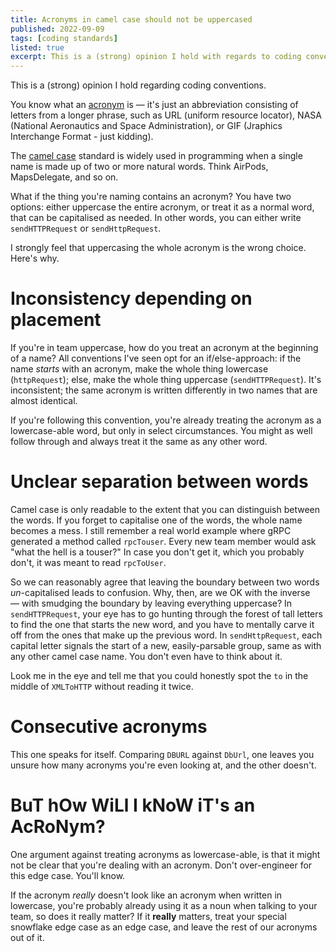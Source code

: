 ```yaml
---
title: Acronyms in camel case should not be uppercased
published: 2022-09-09
tags: [coding standards]
listed: true
excerpt: This is a (strong) opinion I hold with regards to coding conventions. You know what an acronym is — it's just an abbreviation consisting of letters from a longer phrase, such as URL (uniform resource locator), NASA (National Aeronautics and Space Administration), or GIF (Jraphics Interchange Format - just kidding).
---
```

This is a (strong) opinion I hold regarding coding conventions.

You know what an [acronym](https://en.wikipedia.org/wiki/Acronym) is — it's just an abbreviation consisting of letters from a longer phrase, such as URL (uniform resource locator), NASA (National Aeronautics and Space Administration), or GIF (Jraphics Interchange Format - just kidding).

The [camel case](https://en.wikipedia.org/wiki/Camel_case) standard is widely used in programming when a single name is made up of two or more natural words. Think AirPods, MapsDelegate, and so on.

What if the thing you're naming contains an acronym? You have two options: either uppercase the entire acronym, or treat it as a normal word, that can be capitalised as needed. In other words, you can either write `sendHTTPRequest` or `sendHttpRequest`.

I strongly feel that uppercasing the whole acronym is the wrong choice. Here's why.

# Inconsistency depending on placement

If you're in team uppercase, how do you treat an acronym at the beginning of a name? All conventions I've seen opt for an if/else-approach: if the name *starts* with an acronym, make the whole thing lowercase (`httpRequest`); else, make the whole thing uppercase (`sendHTTPRequest`). It's inconsistent; the same acronym is written differently in two names that are almost identical.

If you're following this convention, you're already treating the acronym as a lowercase-able word, but only in select circumstances. You might as well follow through and always treat it the same as any other word.

# Unclear separation between words

Camel case is only readable to the extent that you can distinguish between the words. If you forget to capitalise one of the words, the whole name becomes a mess. I still remember a real world example where gRPC generated a method called `rpcTouser`. Every new team member would ask "what the hell is a touser?" In case you don't get it, which you probably don't, it was meant to read `rpcToUser`.

So we can reasonably agree that leaving the boundary between two words *un*-capitalised leads to confusion. Why, then, are we OK with the inverse — with smudging the boundary by leaving everything uppercase? In `sendHTTPRequest`, your eye has to go hunting through the forest of tall letters to find the one that starts the new word, and you have to mentally carve it off from the ones that make up the previous word. In `sendHttpRequest`, each capital letter signals the start of a new, easily-parsable group, same as with any other camel case name. You don't even have to think about it.

Look me in the eye and tell me that you could honestly spot the `to` in the middle of `XMLToHTTP` without reading it twice.

# Consecutive acronyms

This one speaks for itself. Comparing `DBURL` against `DbUrl`, one leaves you unsure how many acronyms you're even looking at, and the other doesn't.

# BuT hOw WiLl I kNoW iT's an AcRoNym?

One argument against treating acronyms as lowercase-able, is that it might not be clear that you're dealing with an acronym. Don't over-engineer for this edge case. You'll know.

If the acronym *really* doesn't look like an acronym when written in lowercase, you're probably already using it as a noun when talking to your team, so does it really matter? If it **really** matters, treat your special snowflake edge case as an edge case, and leave the rest of our acronyms out of it.